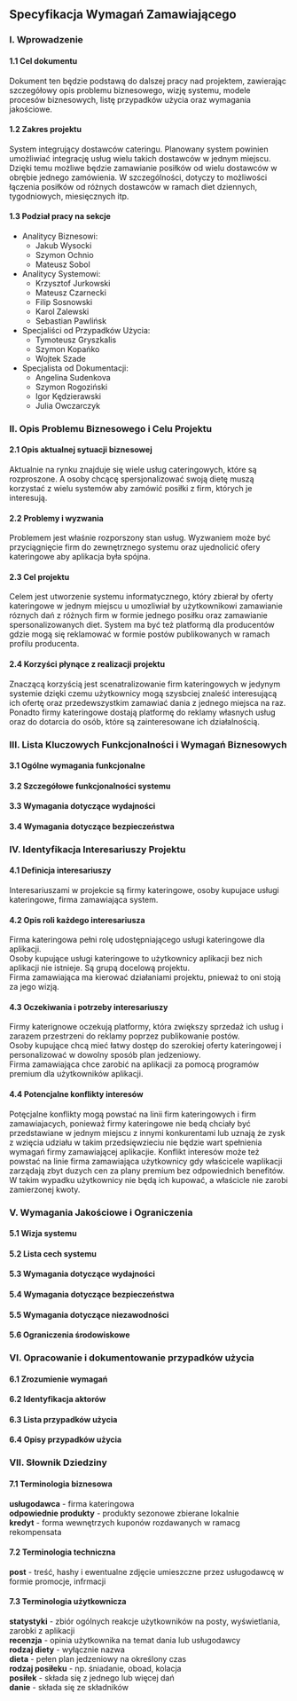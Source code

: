 ## Specyfikacja Wymagań Zamawiającego

### I. Wprowadzenie

  #### 1.1 Cel dokumentu
  Dokument ten będzie podstawą do dalszej pracy nad projektem, zawierając szczegółowy opis problemu biznesowego, wizję systemu, modele procesów biznesowych, listę przypadków użycia oraz wymagania jakościowe.

  #### 1.2 Zakres projektu
  System integrujący dostawców cateringu. Planowany system powinien umożliwiać integrację usług wielu takich dostawców w jednym miejscu. Dzięki temu możliwe będzie zamawianie posiłków od wielu dostawców w obrębie jednego zamówienia. W szczególności, dotyczy to możliwości łączenia posiłków od różnych dostawców w ramach diet dziennych, tygodniowych, miesięcznych itp.

  #### 1.3 Podział pracy na sekcje
  - Analitycy Biznesowi:
    - Jakub Wysocki
    - Szymon Ochnio
    - Mateusz Sobol
  - Analitycy Systemowi:
    - Krzysztof Jurkowski
    - Mateusz Czarnecki
    - Filip Sosnowski
    - Karol Zalewski
    - Sebastian Pawlińsk
  - Specjaliści od Przypadków Użycia:
    - Tymoteusz Gryszkalis
    - Szymon Kopańko
    - Wojtek Szade
  - Specjalista od Dokumentacji:
    - Angelina Sudenkova
    - Szymon Rogoziński
    - Igor Kędzierawski
    - Julia Owczarczyk

### II. Opis Problemu Biznesowego i Celu Projektu

  #### 2.1 Opis aktualnej sytuacji biznesowej
  Aktualnie na rynku znajduje się wiele usług cateringowych, które są rozproszone. A osoby chcącę spersjonalizować swoją dietę muszą korzystać z wielu systemów aby zamówić posiłki z firm, których je interesują.

  #### 2.2 Problemy i wyzwania
  Problemem jest właśnie rozporszony stan usług. Wyzwaniem może być przyciągnięcie firm do zewnętrznego systemu oraz ujednolicić ofery kateringowe aby aplikacja była spójna.

  #### 2.3 Cel projektu
  Celem jest utworzenie systemu informatycznego, który zbierał by oferty kateringowe w jednym miejscu u umozliwiał by użytkownikowi zamawianie róznych dań z różnych firm w formie jednego posiłku oraz zamawianie spersonalizowanych diet. System ma być też platformą dla producentów gdzie mogą się reklamować w formie postów publikowanych w ramach profilu producenta.

  #### 2.4 Korzyści płynące z realizacji projektu
  Znaczącą korzyścią jest scenatralizowanie firm kateringowych w jedynym systemie dzięki czemu użytkownicy mogą szysbciej znaleść interesującą ich ofertę oraz przedewszystkim zamawiać dania z jednego miejsca na raz. Ponadto firmy kateringowe dostają platformę do reklamy własnych usług oraz do dotarcia do osób, które są zainteresowane ich działalnością.

### III. Lista Kluczowych Funkcjonalności i Wymagań Biznesowych

  #### 3.1 Ogólne wymagania funkcjonalne

  #### 3.2 Szczegółowe funkcjonalności systemu

  #### 3.3 Wymagania dotyczące wydajności

  #### 3.4 Wymagania dotyczące bezpieczeństwa

### IV. Identyfikacja Interesariuszy Projektu

  #### 4.1 Definicja interesariuszy
  Interesariuszami w projekcie są firmy kateringowe, osoby kupujace usługi kateringowe, firma zamawiająca system.

  #### 4.2 Opis roli każdego interesariusza
  Firma kateringowa pełni rolę udostępniającego usługi kateringowe dla aplikacji. <br>
  Osoby kupujące usługi kateringowe to użytkownicy aplikacji bez nich aplikacji nie istnieje. Są grupą docelową projektu. <br>
  Firma zamawiająca ma kierować działaniami projektu, pnieważ to oni stoją za jego wizją.

  #### 4.3 Oczekiwania i potrzeby interesariuszy
  Firmy katerignowe oczekują platformy, która zwiększy sprzedaż ich usług i zarazem przestrzeni do reklamy poprzez publikowanie postów. <br>
  Osoby kupujące chcą mieć łatwy dostęp do szerokiej oferty kateringowej i personalizować w dowolny sposób plan jedzeniowy. <br>
  Firma zamawiająca chce zarobić na aplikacji za pomocą programów premium dla użytkowników aplikacji.

  #### 4.4 Potencjalne konflikty interesów
  Potęcjalne konflikty mogą powstać na linii firm kateringowych i firm zamawiajacych, ponieważ firmy kateringowe nie bedą chciały być przedstawiane w jednym miejscu z innymi konkurentami lub uznają że zysk z wzięcia udziału w takim przedsięwzieciu nie będzie wart spełnienia wymagań firmy zamawiającej aplikacjie. Konflikt interesów może też powstać na linie firma zamawiająca użytkownicy gdy właścicele waplikacji zarządają zbyt duzych cen za plany premium bez odpowiednich benefitów. W takim wypadku użytkownicy nie będą ich kupować, a właścicle nie zarobi zamierzonej kwoty.

### V. Wymagania Jakościowe i Ograniczenia

  #### 5.1 Wizja systemu
  
  #### 5.2 Lista cech systemu
  
  #### 5.3 Wymagania dotyczące wydajności

  #### 5.4 Wymagania dotyczące bezpieczeństwa

  #### 5.5 Wymagania dotyczące niezawodności

  #### 5.6 Ograniczenia środowiskowe

### VI. Opracowanie i dokumentowanie przypadków użycia

  #### 6.1 Zrozumienie wymagań

  #### 6.2 Identyfikacja aktorów

  #### 6.3 Lista przypadków użycia

  #### 6.4 Opisy przypadków użycia

### VII. Słownik Dziedziny
  #### 7.1 Terminologia biznesowa
  **usługodawca** - firma kateringowa <br>
  **odpowiednie produkty** - produkty sezonowe zbierane lokalnie <br>
  **kredyt** - forma wewnętrzych kuponów rozdawanych w ramacg rekompensata <br>

  #### 7.2 Terminologia techniczna
  **post** - treść, hashy i ewentualne zdjęcie umieszczne przez usługodawcę w formie promocje, infrmacji <br>

  #### 7.3 Terminologia użytkownicza
  **statystyki** - zbiór ogólnych reakcje użytkowników na posty, wyświetlania, zarobki z aplikacji <br>
  **recenzja** - opinia użytkownika na temat dania lub usługodawcy <br>
  **rodzaj diety** - wyłącznie nazwa <br>
  **dieta** - pełen plan jedzeniowy na określony czas <br>
  **rodzaj posiłeku** - np. śniadanie, oboad, kolacja <br>
  **posiłek** - składa się z jednego lub więcej dań <br>
  **danie** - składa się ze składników <br>
